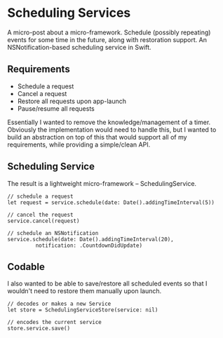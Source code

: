 
# Scheduling Services

A micro-post about a micro-framework. Schedule (possibly repeating) events for some time in the future, along with restoration support. An NSNotification-based scheduling service in Swift.

## Requirements

* Schedule a request
* Cancel a request
* Restore all requests upon app-launch
* Pause/resume all requests


Essentially I wanted to remove the knowledge/management of a timer. Obviously the implementation would need to handle this, but I wanted to build an abstraction on top of this that would support all of my requirements, while providing a simple/clean API.

## Scheduling Service

The result is a lightweight micro-framework – SchedulingService.
```
// schedule a request
let request = service.schedule(date: Date().addingTimeInterval(5))

// cancel the request
service.cancel(request)

// schedule an NSNotification
service.schedule(date: Date().addingTimeInterval(20), 
         notification: .CountdownDidUpdate)

```

## Codable

I also wanted to be able to save/restore all scheduled events so that I wouldn't need to restore them manually upon launch.


```
// decodes or makes a new Service
let store = SchedulingServiceStore(service: nil)

// encodes the current service
store.service.save()
```

